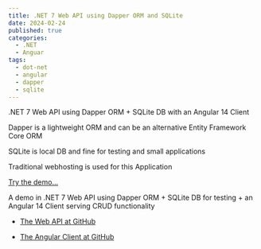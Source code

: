 ```yaml
---
title: .NET 7 Web API using Dapper ORM and SQLite 
date: 2024-02-24
published: true
categories:
  - .NET
  - Anguar
tags:
  - dot-net
  - angular
  - dapper
  - sqlite
---
```



.NET 7 Web API using Dapper ORM + SQLite DB with an Angular 14 Client

Dapper is a lightweight ORM and can be an alternative Entity Framework Core ORM

SQLite is local DB and fine for testing and small applications

Traditional webhosting is used for this Application

<a href="https://angular.dapper.sqlite.client.persteenolsen.com" target="_blank" title="Angular 14 + Web API in .NET 7 with Dapper and SQLite">Try the demo...</a>

<p>A demo in .NET 7 Web API using Dapper ORM + SQLite DB for testing + an Angular 14 Client serving CRUD functionality</p>

<ul>
<li>
<a href="https://github.com/persteenolsen/dotnet-7-dapper-sqlite-api" target="_blank">The Web API at GitHub</a>
</li>
<li>

<a href="https://github.com/persteenolsen/angular.dapper.sqlite.client" target="_blank">The Angular Client at GitHub</a>
</li>
</ul>
